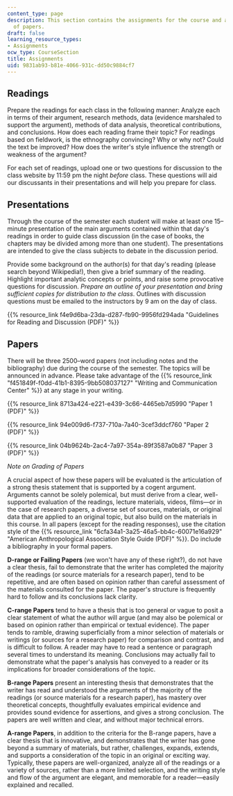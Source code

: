 ```yaml
---
content_type: page
description: This section contains the assignments for the course and a note on grading
  of papers.
draft: false
learning_resource_types:
- Assignments
ocw_type: CourseSection
title: Assignments
uid: 9831ab93-b81e-4066-931c-dd50c9884cf7
---
```

## Readings

Prepare the readings for each class in the following manner: Analyze each in terms of their argument, research methods, data (evidence marshaled to support the argument), methods of data analysis, theoretical contributions, and conclusions. How does each reading frame their topic? For readings based on fieldwork, is the ethnography convincing? Why or why not? Could the text be improved? How does the writer's style influence the strength or weakness of the argument?

For each set of readings, upload one or two questions for discussion to the class website by 11:59 pm the night *before* class. These questions will aid our discussants in their presentations and will help you prepare for class.

## Presentations

Through the course of the semester each student will make at least one 15–minute presentation of the main arguments contained within that day's readings in order to guide class discussion (in the case of books, the chapters may be divided among more than one student). The presentations are intended to give the class subjects to debate in the discussion period.

Provide some background on the author(s) for that day's reading (please search beyond Wikipedia!), then give a brief summary of the reading. Highlight important analytic concepts or points, and raise some provocative questions for discussion. *Prepare an outline of your presentation and bring sufficient copies for distribution to the class*. Outlines with discussion questions must be emailed to the instructors by 9 am on the day of class.

{{% resource_link f4e9d6ba-23da-d287-fb90-9956fd294ada "Guidelines for Reading and Discussion (PDF)" %}}

## Papers

There will be three 2500–word papers (not including notes and the bibliography) due during the course of the semester. The topics will be announced in advance. Please take advantage of the {{% resource_link "f451849f-f0dd-41b1-8395-9bb508037127" "Writing and Communication Center" %}} at any stage in your writing.

{{% resource_link 8713a424-e221-e439-3c66-4465eb7d5990 "Paper 1 (PDF)" %}}

{{% resource_link 94e009d6-f737-710a-7a40-3cef3ddcf760 "Paper 2 (PDF)" %}}

{{% resource_link 04b9624b-2ac4-7a97-354a-89f3587a0b87 "Paper 3 (PDF)" %}}

*Note on Grading of Papers*

A crucial aspect of how these papers will be evaluated is the articulation of a strong thesis statement that is supported by a cogent argument. Arguments cannot be solely polemical, but must derive from a clear, well- supported evaluation of the readings, lecture materials, videos, films—or in the case of research papers, a diverse set of sources, materials, or original data that are applied to an original topic, but also build on the materials in this course. In all papers (except for the reading responses), use the citation style of the {{% resource_link "6cfa34a1-3a25-46a5-bb4c-60071e16a929" "American Anthropological Association Style Guide (PDF)" %}}. Do include a bibliography in your formal papers.

**D-range or Failing Papers** (we won't have any of these right?), do not have a clear thesis, fail to demonstrate that the writer has completed the majority of the readings (or source materials for a research paper), tend to be repetitive, and are often based on opinion rather than careful assessment of the materials consulted for the paper. The paper's structure is frequently hard to follow and its conclusions lack clarity.

**C-range Papers** tend to have a thesis that is too general or vague to posit a clear statement of what the author will argue (and may also be polemical or based on opinion rather than empirical or textual evidence). The paper tends to ramble, drawing superficially from a minor selection of materials or writings (or sources for a research paper) for comparison and contrast, and is difficult to follow. A reader may have to read a sentence or paragraph several times to understand its meaning. Conclusions may actually fail to demonstrate what the paper's analysis has conveyed to a reader or its implications for broader considerations of the topic.

**B-range Papers** present an interesting thesis that demonstrates that the writer has read and understood the arguments of the majority of the readings (or source materials for a research paper), has mastery over theoretical concepts, thoughtfully evaluates empirical evidence and provides sound evidence for assertions, and gives a strong conclusion. The papers are well written and clear, and without major technical errors.

**A-range Papers**, in addition to the criteria for the B-range papers, have a clear thesis that is innovative, and demonstrates that the writer has gone beyond a summary of materials, but rather, challenges, expands, extends, and supports a consideration of the topic in an original or exciting way. Typically, these papers are well-organized, analyze all of the readings or a variety of sources, rather than a more limited selection, and the writing style and flow of the argument are elegant, and memorable for a reader—easily explained and recalled.